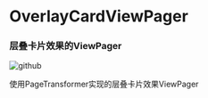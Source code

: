 # OverlayCardViewPager

<h3>层叠卡片效果的ViewPager</h3>

![github](https://github.com/oneAcorn/OverlayCardViewPager/blob/master/20190424_141920.gif)

<p>使用PageTransformer实现的层叠卡片效果ViewPager</p>

